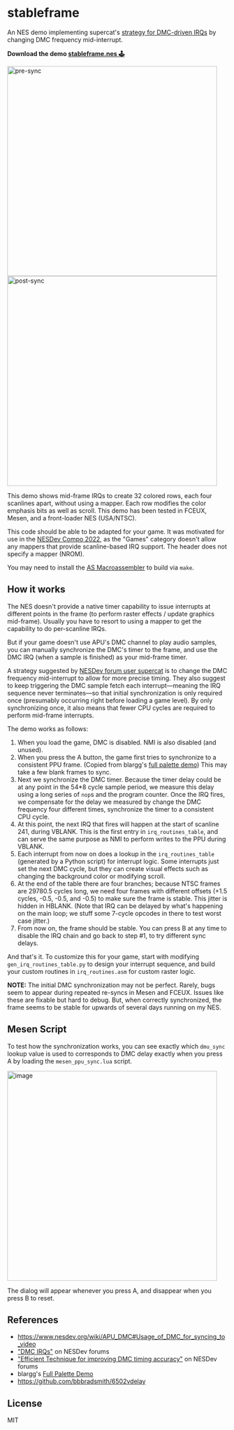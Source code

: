 # stableframe

An NES demo implementing supercat's [strategy for DMC-driven
IRQs](https://forums.nesdev.org/viewtopic.php?t=18854) by changing DMC frequency mid-interrupt.

**Download the demo [stableframe.nes 🕹](https://github.com/tcr/8bit-demos/blob/main/nes/stableframe/stableframe.nes?raw=true)**

<img width="480" alt="pre-sync"
src="https://user-images.githubusercontent.com/80639/176984613-bda3f15e-59ad-4c93-b988-0e26f7c8d458.png"> <img width="480" alt="post-sync" src="https://user-images.githubusercontent.com/80639/176984600-5b8c6e82-03a9-4b36-a878-b5b778cd297e.png">

This demo shows mid-frame IRQs to create 32 colored rows, each four scanlines apart, without using a
mapper. Each row modifies the color emphasis bits as well as scroll. This demo has been tested in
FCEUX, Mesen, and a front-loader NES (USA/NTSC).

This code should be able to be adapted for your game. It was motivated for use in the
[NESDev Compo 2022](https://itch.io/jam/nesdev-2022), as the "Games" category doesn't allow any
mappers that provide scanline-based IRQ support. The header does not specify a mapper (NROM).

You may need to install the [AS Macroassembler](http://john.ccac.rwth-aachen.de:8000/as/) to build
via `make`.


## How it works

The NES doesn't provide a native timer capability to issue interrupts at different points in the
frame (to perform raster effects / update graphics mid-frame).
Usually you have to resort to using a mapper to get the capability to do per-scanline IRQs.

But if your game doesn't use APU's DMC channel to play audio samples, you can manually synchronize
the DMC's timer to the frame, and use the DMC IRQ (when a sample is finished) as your mid-frame
timer.

A strategy suggested by [NESDev forum user supercat](https://forums.nesdev.org/viewtopic.php?t=18854) 
is to change the DMC frequency mid-interrupt to allow for more precise timing. They also suggest to
keep triggering the DMC sample fetch each interrupt—meaning the IRQ sequence never terminates—so
that initial synchronization is only required once (presumably occurring right before loading a game
level). By only synchronizing once, it also means that fewer CPU cycles are required to perform
mid-frame interrupts.

The demo works as follows:

1. When you load the game, DMC is disabled. NMI is also disabled (and unused).
2. When you press the A button, the game first tries to synchronize to a consistent PPU frame. (Copied from
   blargg's [full palette demo](https://www.nesdev.org/wiki/Full_palette_demo)) This may take a few
   blank frames to sync.
3. Next we synchronize the DMC timer. Because the timer delay could be at any point in the 54*8
   cycle sample period, we measure this delay using a long series of `nop`s and the program counter.
   Once the IRQ fires, we compensate for the delay we measured by change the DMC frequency four
   different times, synchronize the timer to a consistent CPU cycle.
4. At this point, the next IRQ that fires will happen at the start of scanline 241, during VBLANK.
   This is the first entry in `irq_routines_table`, and can serve the same purpose as NMI to perform
   writes to the PPU during VBLANK.
5. Each interrupt from now on does a lookup in the `irq_routines_table` (generated by a Python
   script) for interrupt logic. Some interrupts just set the next DMC cycle, but they can create
   visual effects such as changing the background color or modifying scroll.
6. At the end of the table there are four branches; because NTSC frames are 29780.5 cycles long, we
   need four frames with different offsets (+1.5 cycles, -0.5, -0.5, and -0.5) to make sure the
   frame is stable. This jitter is hidden in HBLANK. (Note that IRQ can be delayed by what's
   happening on the main loop; we stuff some 7-cycle opcodes in there to test worst case jitter.)
7. From now on, the frame should be stable. You can press B at any time to disable the IRQ chain
   and go back to step #1, to try different sync delays.

And that's it. To customize this for your game, start with modifying `gen_irq_routines_table.py` to
design your interrupt sequence, and build your custom routines in `irq_routines.asm` for custom
raster logic.

**NOTE:** The initial DMC synchronization may not be perfect. Rarely, bugs seem to appear during
repeated re-syncs in Mesen and FCEUX. Issues like these are fixable but hard to debug. But, when 
correctly synchronized, the frame seems to be stable for upwards of several days running on my NES.


## Mesen Script

To test how the synchronization works, you can see exactly which `dmu_sync` lookup value is used to
corresponds to DMC delay exactly when you press A by loading the `mesen_ppu_sync.lua` script.

<img width="480" alt="image"
src="https://user-images.githubusercontent.com/80639/176988384-8740181c-5242-4418-917e-632219235670.png">

The dialog will appear whenever you press A, and disappear when you press B to reset.


## References

* https://www.nesdev.org/wiki/APU_DMC#Usage_of_DMC_for_syncing_to_video
* ["DMC IRQs"](https://forums.nesdev.org/viewtopic.php?t=6521) on NESDev forums
* ["Efficient Technique for improving DMC timing
  accuracy"](https://forums.nesdev.org/viewtopic.php?t=18854) on NESDev forums
* blargg's [Full Palette Demo](https://www.nesdev.org/wiki/Full_palette_demo)
* https://github.com/bbbradsmith/6502vdelay


## License

MIT
